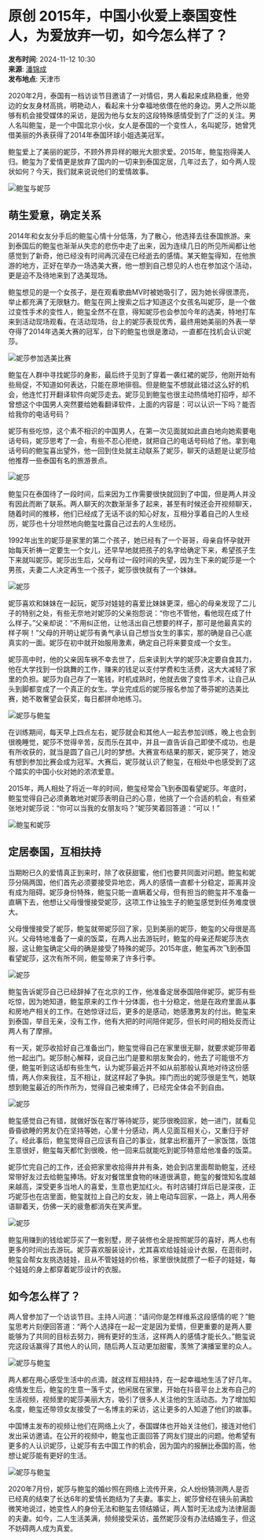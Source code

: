 # 原创 2015年，中国小伙爱上泰国变性人，为爱放弃一切，如今怎么样了？

**发布时间**: 2024-11-12 10:30  
**来源**: [潘锦成](https://www.sohu.com/a/825639171_121699437?spm=smpc.content-abroad.content.1.1732258223267qC21SFe)  
**发布地点**: 天津市  

2020年2月，泰国有一档访谈节目邀请了一对情侣，男人看起来成熟稳重，他旁边的女友身材高挑，明艳动人，看起来十分幸福地依偎在他的身边。男人之所以能够有机会接受媒体的采访，是因为他与女友的这段特殊感情受到了广泛的关注。男人名叫鲍玺，是一个中国北京小伙，女人是泰国的一个变性人，名叫妮莎，她曾凭借美丽的外表获得了2014年泰国环球小姐选美冠军。

鲍玺爱上了美丽的妮莎，不顾外界异样的眼光大胆求爱。2015年，鲍玺抱得美人归。鲍玺为了爱情更是放弃了国内的一切来到泰国定居，几年过去了，如今两人现状如何？今天，我们就来说说他们的爱情故事。

![鲍玺与妮莎](//q2.itc.cn/q_70/images01/20241111/0f4893156b82405d975af15cfae5504b.jpeg)

## 萌生爱意，确定关系

2014年和女友分手后的鲍玺心情十分低落，为了散心，他选择去往泰国旅游。来到泰国后的鲍玺也渐渐从失恋的悲伤中走了出来，因为连续几日的所见所闻都让他感觉到了新奇，他已经没有时间再沉浸在已经逝去的感情。某天鲍玺得知，在他旅游的地方，正好在举办一场选美大赛，他一想到自己想见的人也在参加这个活动，更是迫不及待地来到了选美现场。

鲍玺想见的是一个女孩子，是在观看歌曲MV时被她吸引了，因为她长得很漂亮，举止都充满了无限魅力。鲍玺在网上搜索之后才知道这个女孩名叫妮莎，是一个做过变性手术的变性人，鲍玺全然不在意，得知妮莎也会参加今年的选美，特地打车来到活动现场观看。在活动现场，台上的妮莎表现优秀，最终用她美丽的外表一举夺得了2014年选美大赛的冠军，台下的鲍玺也很是激动，一直都在找机会认识妮莎。

![妮莎参加选美比赛](//q9.itc.cn/q_70/images01/20241111/6173304d27ff4fe3afe213d694c94288.jpeg)

鲍玺在人群中寻找妮莎的身影，最后终于见到了穿着一袭红裙的妮莎，他刚开始有些局促，不知道如何表达，只能在原地徘徊。但是鲍玺不想就此错过这么好的机会，他连忙打开翻译软件向妮莎走去。妮莎见到鲍玺也很主动热情地打招呼，却不曾想这个中国男人突然要给她看翻译软件，上面的内容是：可以认识一下吗？能否给我你的电话号码？

妮莎有些吃惊，这个素不相识的中国男人，在第一次见面就如此直白地向她索要电话号码，妮莎思考了一会，有些不忍心拒绝，就把自己的电话号码给了他。拿到电话号码的鲍玺喜出望外，他一回到住处就主动联系了妮莎，聊天的话题是让妮莎给他推荐一些泰国有名的旅游景点。

![妮莎](//q0.itc.cn/q_70/images01/20241111/218129239e63489f86c01193ba941959.jpeg)

鲍玺只在泰国待了一段时间，后来因为工作需要很快就回到了中国，但是两人并没有因此而断了联系。两人聊天的次数渐渐多了起来，甚至有时候还会开视频聊天，随着时间的推移，他们已经成了无话不谈的知心好友，互相分享着自己的人生经历，妮莎也十分坦然地向鲍玺吐露自己过去的人生经历。

1992年出生的妮莎是家里的第二个孩子，她已经有了一个哥哥，母亲自怀孕就开始每天祈祷一定要生一个女儿，还早早地就把孩子的名字给确定下来，希望孩子生下来就叫妮莎。妮莎出生后，父母有过一段时间的失望，因为生下来的妮莎是一个男孩，夫妻二人决定再生一个孩子，妮莎很快就有了一个妹妹。

![妮莎](//q1.itc.cn/q_70/images01/20241111/30031b2e47dc4c81a8c37f4f11e5056e.jpeg)

妮莎喜欢和妹妹在一起玩，妮莎对娃娃的喜爱比妹妹更深，细心的母亲发现了二儿子的特别之处，有些无奈地对妮莎的父亲抱怨说：“你也不管他，看他现在成了什么样子。”父亲却说：“不用纠正他，让他活出自己想要的样子，那可是他最真实的样子啊！”父母的开明让妮莎有勇气承认自己想当女生的事实，那的确是自己心底真实的一面。妮莎在初中就开始服用激素，确定自己将来要变成一个女生。

妮莎高中时，他的父亲因车祸不幸去世了，后来读到大学的妮莎决定要自食其力，他在大学找到一份跳舞的工作，赚来的钱足以支付学费和生活费，这大大减轻了家里的负担。妮莎为自己存了一笔钱，时机成熟时，他就去做了变性手术，让自己从头到脚都变成了一个真正的女生。学业完成后的妮莎报名参加了蒂芬妮的选美比赛，她不敢奢望会获奖，每日都拼命地练习。

![妮莎与鲍玺](//q6.itc.cn/q_70/images01/20241111/67a0770a84454a66ba25c30aadf7432b.jpeg)

在训练期间，每天早上四点左右，妮莎就会和其他人一起去参加训练，晚上也会到很晚睡觉，妮莎不觉得辛苦，反而乐在其中，并且一直告诉自己即使不成功，也是有所收获的，就当是圆了自己儿时的梦想。大赛宣布结果的那天，妮莎哭了，她没有想到参加比赛会成为冠军。大赛后，妮莎就认识了鲍玺，在相处中也感受到了这个踏实的中国小伙对她的浓浓爱意。

2015年，两人相处了将近一年的时间，鲍玺经常会飞到泰国看望妮莎。年底时，鲍玺觉得自己必须勇敢地对妮莎表明自己的心意，他挑了一个合适的机会，有些紧张地对妮莎说：“你可以当我的女朋友吗？”妮莎笑着回答道：“可以！”

![鲍玺和妮莎](//q7.itc.cn/q_70/images01/20241111/5fe0d98195914383b702c656ea6ed753.jpeg)

## 定居泰国，互相扶持

当期盼已久的爱情真正到来时，除了收获甜蜜，他们也要共同面对问题。鲍玺和妮莎分隔两国，他们首先必须要接受异地恋，两人的感情一直都十分稳定，距离并没有成为阻碍。妮莎身份特殊，鲍玺只能一直瞒着父母，但有担当的鲍玺并不准备一直瞒下去，他想让父母慢慢接受妮莎，这项工作让独生子的鲍玺感觉到任务难度很大。

父母慢慢接受了妮莎，鲍玺就带妮莎回了家，见到美丽的妮莎，鲍玺的父母很是高兴。父母特地准备了一桌的饭菜，在两人出去游玩时，鲍玺的母亲还帮妮莎洗衣服，这让鲍玺确定父母的确是接受了特殊的妮莎。2015年底，鲍玺再次飞到泰国看望妮莎，这次有所不同，鲍玺带来了许多行李。

![妮莎](//q8.itc.cn/q_70/images01/20241111/2399e1d369304229a028fa25fca1af1d.jpeg)

鲍玺告诉妮莎自己已经辞掉了在北京的工作，他准备定居泰国陪伴妮莎。妮莎有些吃惊，因为她知道，鲍玺原来的工作十分体面，也十分稳定，他是在政府里面从事和房地产相关的工作。在她惊讶过后，更多的是感动，她感激男友的付出。鲍玺来到泰国，举目无亲，没有工作，他有大把的时间陪伴妮莎，但长时间的相处反而让两人有了摩擦。

有一天，妮莎收拾好自己准备出门，鲍玺觉得自己在家里很无聊，就要求妮莎带着他一起出门。妮莎耐心解释，说自己出门是要和朋友聚会的，他去了可能很不方便，鲍玺听到这话却有些生气，认为妮莎最近并不如从前那般认真地对待这份感情，两人你来我往，互不相让，就这样起了争执。摔门而出的妮莎很是生气，她联想到鲍玺最近的所作所为，觉得自己被束缚了，已经完全体会不到自由。

![妮莎](//q3.itc.cn/q_70/images01/20241111/525efb2087864c2bbfa43136ff9fe6b7.jpeg)

鲍玺感觉自己有错，就做好饭在客厅等待妮莎，妮莎很晚回家，她一进门，就看见昏昏欲睡的男友仍在坚持等她，心里十分感动，两人见面互相关心，又重归于好了。经此事后，鲍玺觉得自己应该有自己的事业，就拿出积蓄开了一家饭馆，饭馆生意很好，鲍玺每天都忙到很晚，他一回来后就能吃到妮莎特意给他准备的饭菜。

妮莎忙完自己的工作，还会把家里收拾得井井有条，她会到店里面帮助鲍玺，还经常带好友过去给鲍玺捧场。好友对餐馆里食物的味道很满意，鲍玺的餐馆知名度越来越高，深受更多当地人的喜爱，生意也更加红火。有时店铺打烊后已是深夜，正巧妮莎也在店里面，鲍玺就拉上自己的女友，骑上电动车回家，一路上，两人用泰语聊着天，仿佛一天的疲惫都消失在笑声里。

![妮莎](//q6.itc.cn/q_70/images01/20241111/5f9d36b15547433ea504455bd8882e89.jpeg)

鲍玺用赚到的钱给妮莎买了一套别墅，房子装修也全是按照妮莎的喜好，两人也有更多的时间出去游玩。妮莎喜欢服装设计，尤其喜欢给娃娃设计衣服，在逛街时，鲍玺会帮女友挑选娃娃，且从不管娃娃的价格，家里很快就攒了一柜子的娃娃，每个娃娃的身上都穿着妮莎设计的衣服。

## 如今怎么样了？

两人曾参加了一个访谈节目。主持人问道：“请问你是怎样维系这段感情的呢？”鲍玺思考片刻便回答道：“两个人选择在一起一定是因为爱情，但更重要的是两人要能够为了共同的目标去努力，拥有更好的生活，这样两人的感情才能长久。”鲍玺说完这段话赢得了其他人的认同，随后两人互动更加甜蜜，羡煞了演播室里的众人。

![妮莎与鲍玺](//q5.itc.cn/q_70/images01/20241111/69e7e039049147c09bc2d5cff7e25c2b.jpeg)

两人都在用心感受生活中的点滴，就这样互相扶持，在一起幸福地生活了好几年。疫情发生后，鲍玺的生意一落千丈，他闲居在家里，开始在抖音平台上发布自己的生活视频，视频里的妮莎美丽大方，吸引了很多人关注他的生活动态。为了增加知名度，鲍玺还带领女友接受了一名博主的采访，这让更多的人知道了他们的故事。

中国博主发布的视频让他们在网络上火了，泰国媒体也开始关注他们，接连对他们发出采访邀请。在公开的视频中，鲍玺也正面回答了网友们提出的问题。他希望有更多的人认识妮莎，让妮莎有去中国工作的机会，因为国内的报酬比泰国的高，他想让妮莎能有更好的生活。

![妮莎与鲍玺](//q5.itc.cn/q_70/images01/20241111/1b7c18b4b29d414f9603d7451aca9f44.jpeg)

2020年7月份，妮莎与鲍玺的婚纱照在网络上流传开来，众人纷纷猜测两人是否已经真的结束了长达6年的爱情长跑结为了夫妻。事实上，妮莎曾经在镜头前满脸微笑地说过，她变性人的身份无法和鲍玺去领结婚证，两人暂时无法成为法律层面的夫妻。如今，二人生活美满，频频接受采访，虽然妮莎没有办法结婚生子，但这不妨碍两人成为真爱。